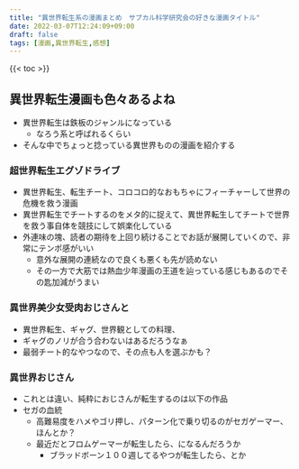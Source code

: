 ```yaml
---
title: "異世界転生系の漫画まとめ　サブカル科学研究会の好きな漫画タイトル"
date: 2022-03-07T12:24:09+09:00
draft: false
tags: [漫画,異世界転生,感想]
---
```


{{< toc >}}
## 異世界転生漫画も色々あるよね
- 異世界転生は鉄板のジャンルになっている
  - なろう系と呼ばれるくらい
- そんな中でちょっと捻っている異世界ものの漫画を紹介する

### 超世界転生エグゾドライブ 
- 異世界転生、転生チート、コロコロ的なおもちゃにフィーチャーして世界の危機を救う漫画
- 異世界転生でチートするのをメタ的に捉えて、異世界転生してチートで世界を救う事自体を競技にして娯楽化している
- 外連味の塊、読者の期待を上回り続けることでお話が展開していくので、非常にテンポ感がいい
  - 意外な展開の連続なので良くも悪くも先が読めない
  - その一方で大筋では熱血少年漫画の王道を辿っている感じもあるのでその匙加減がうまい
<div data-vc_mylinkbox_id="887698353"></div>

### 異世界美少女受肉おじさんと
- 異世界転生、ギャグ、世界観としての料理、
- ギャグのノリが合う合わないはあるだろうなぁ
- 最弱チート的なやつなので、その点も人を選ぶかも？
<div data-vc_mylinkbox_id="887698311"></div>

### 異世界おじさん
- これとは違い、純粋におじさんが転生するのは以下の作品
- セガの血統
  - 高難易度をハメやゴリ押し、パターン化で乗り切るのがセガゲーマー、ほんとか？
  - 最近だとフロムゲーマーが転生したら、になるんだろうか
    - ブラッドボーン１００週してるやつが転生したら、とか

<div data-vc_mylinkbox_id="887698317"></div>
